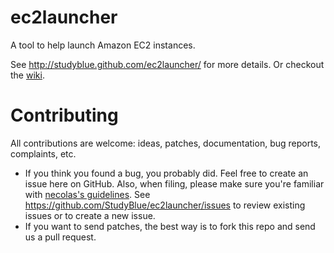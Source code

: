 # ec2launcher

A tool to help launch Amazon EC2 instances.

See http://studyblue.github.com/ec2launcher/ for more details. Or checkout the [wiki](ec2launcher/wiki).

# Contributing

All contributions are welcome: ideas, patches, documentation, bug reports, complaints, etc.

* If you think you found a bug, you probably did. Feel free to create an issue here on GitHub. Also, when filing, please make sure you're familiar with [necolas's guidelines](https://github.com/necolas/issue-guidelines). See https://github.com/StudyBlue/ec2launcher/issues to review existing issues or to create a new issue.
* If you want to send patches, the best way is to fork this repo and send us a pull request.
